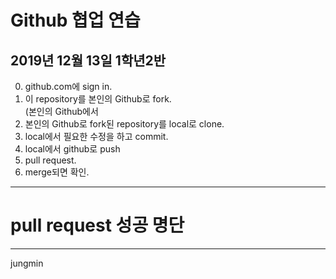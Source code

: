 Github 협업 연습
==============
2019년 12월 13일 1학년2반
----------------------
0. github.com에 sign in. 
1. 이 repository를 본인의 Github로 fork.<br>
   (본인의 Github에서 
2. 본인의 Github로 fork된 repository를 local로 clone.
3. local에서 필요한 수정을 하고 commit.
4. local에서 github로 push
5. pull request.
6. merge되면 확인.
- - - -
# pull request 성공 명단
- - - -
jungmin
